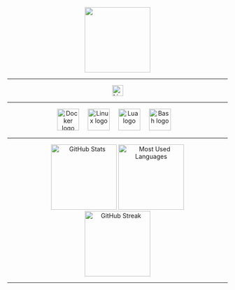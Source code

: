 <div align="center">
  <img height="150" src="https://avatars.githubusercontent.com/u/180086805?v=4" />
</div>

---

<div align="center">
  <a href="https://linksta.cc/@mak" target="_blank">
    <img src="https://img.shields.io/badge/LinkStack-My%20Links-%23948AE7?style=for-the-badge&logoColor=white" height="25" alt="LinkStack logo" />
  </a>
</div>

---


<div align="center">
  <img src="https://cdn.jsdelivr.net/gh/devicons/devicon/icons/docker/docker-plain-wordmark.svg" height="50" alt="Docker logo" />
  <img width="12" />
  <img src="https://cdn.jsdelivr.net/gh/devicons/devicon/icons/linux/linux-original.svg" height="50" alt="Linux logo" />
  <img width="12" />
  <img src="https://cdn.jsdelivr.net/gh/devicons/devicon/icons/lua/lua-original.svg" height="50" alt="Lua logo" />
  <img width="12" />
  <img src="https://cdn.jsdelivr.net/gh/devicons/devicon/icons/bash/bash-original.svg" height="50" alt="Bash logo" />
  <img width="12" />
</div>

---


<div align="center">
  <img src="https://github-readme-stats.vercel.app/api?username=dougbug589&hide_title=false&hide_rank=true&show_icons=true&include_all_commits=true&count_private=true&disable_animations=false&theme=dracula&locale=en&hide_border=true&order=1" height="150" alt="GitHub Stats" />
  <img src="https://github-readme-stats.vercel.app/api/top-langs?username=dougbug589&locale=en&hide_title=false&layout=compact&card_width=320&langs_count=5&theme=dracula&hide_border=true&order=2" height="150" alt="Most Used Languages" />
</div>

<div align="center">
  <img src="https://github-readme-streak-stats.herokuapp.com/?user=dougbug589&theme=dracula&hide_border=true" height="150" alt="GitHub Streak" />

---
